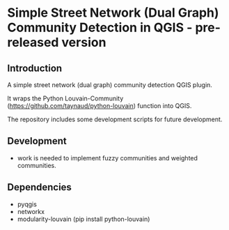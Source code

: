 # Simple Street Network (Dual Graph) Community Detection in QGIS - pre-released version

## Introduction

A simple street network (dual graph) community detection QGIS plugin. 

It wraps the Python Louvain-Community (https://github.com/taynaud/python-louvain) function into QGIS. 

The repository includes some development scripts for future development.

## Development

* work is needed to implement fuzzy communities and weighted communities.

## Dependencies
* pyqgis
* networkx
* modularity-louvain (pip install python-louvain)
